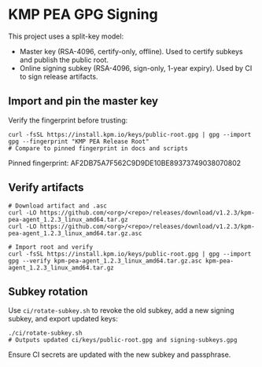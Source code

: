 # KMP PEA GPG Signing

This project uses a split-key model:

- Master key (RSA-4096, certify-only, offline). Used to certify subkeys and publish the public root.
- Online signing subkey (RSA-4096, sign-only, 1-year expiry). Used by CI to sign release artifacts.

## Import and pin the master key

Verify the fingerprint before trusting:

```
curl -fsSL https://install.kpm.io/keys/public-root.gpg | gpg --import
gpg --fingerprint "KMP PEA Release Root"
# Compare to pinned fingerprint in docs and scripts
```

Pinned fingerprint: AF2DB75A7F562C9D9DE10BE89373749038070802

## Verify artifacts

```
# Download artifact and .asc
curl -LO https://github.com/<org>/<repo>/releases/download/v1.2.3/kpm-pea-agent_1.2.3_linux_amd64.tar.gz
curl -LO https://github.com/<org>/<repo>/releases/download/v1.2.3/kpm-pea-agent_1.2.3_linux_amd64.tar.gz.asc

# Import root and verify
curl -fsSL https://install.kpm.io/keys/public-root.gpg | gpg --import
gpg --verify kpm-pea-agent_1.2.3_linux_amd64.tar.gz.asc kpm-pea-agent_1.2.3_linux_amd64.tar.gz
```

## Subkey rotation

Use `ci/rotate-subkey.sh` to revoke the old subkey, add a new signing subkey, and export updated keys:

```
./ci/rotate-subkey.sh
# Outputs updated ci/keys/public-root.gpg and signing-subkeys.gpg
```

Ensure CI secrets are updated with the new subkey and passphrase. 